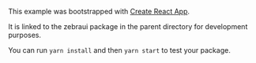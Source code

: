 This example was bootstrapped with [Create React App](https://github.com/facebook/create-react-app).

It is linked to the zebraui package in the parent directory for development purposes.

You can run `yarn install` and then `yarn start` to test your package.
